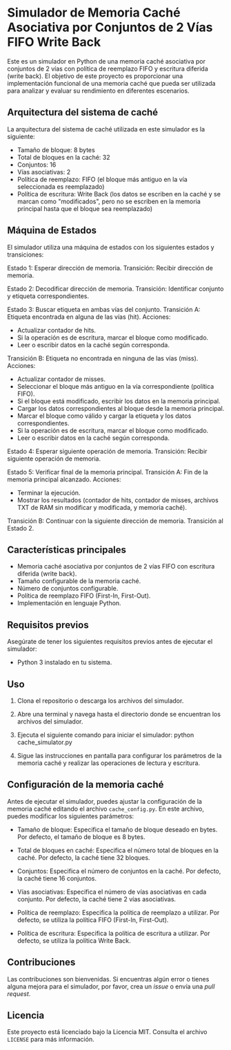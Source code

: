 # Simulador de Memoria Caché Asociativa por Conjuntos de 2 Vías FIFO Write Back

Este es un simulador en Python de una memoria caché asociativa por conjuntos de 2 vías con política de reemplazo FIFO y escritura diferida (write back). El objetivo de este proyecto es proporcionar una implementación funcional de una memoria caché que pueda ser utilizada para analizar y evaluar su rendimiento en diferentes escenarios.

## Arquitectura del sistema de caché

La arquitectura del sistema de caché utilizada en este simulador es la siguiente:

- Tamaño de bloque: 8 bytes
- Total de bloques en la caché: 32
- Conjuntos: 16
- Vías asociativas: 2
- Política de reemplazo: FIFO (el bloque más antiguo en la vía seleccionada es reemplazado)
- Política de escritura: Write Back (los datos se escriben en la caché y se marcan como "modificados", pero no se escriben en la memoria principal hasta que el bloque sea reemplazado)

## Máquina de Estados

El simulador utiliza una máquina de estados con los siguientes estados y transiciones:

Estado 1: Esperar dirección de memoria.
Transición: Recibir dirección de memoria.

Estado 2: Decodificar dirección de memoria.
Transición: Identificar conjunto y etiqueta correspondientes.

Estado 3: Buscar etiqueta en ambas vías del conjunto.
Transición A: Etiqueta encontrada en alguna de las vías (hit).
Acciones:

- Actualizar contador de hits.
- Si la operación es de escritura, marcar el bloque como modificado.
- Leer o escribir datos en la caché según corresponda.

Transición B: Etiqueta no encontrada en ninguna de las vías (miss).
Acciones:

- Actualizar contador de misses.
- Seleccionar el bloque más antiguo en la vía correspondiente (política FIFO).
- Si el bloque está modificado, escribir los datos en la memoria principal.
- Cargar los datos correspondientes al bloque desde la memoria principal.
- Marcar el bloque como válido y cargar la etiqueta y los datos correspondientes.
- Si la operación es de escritura, marcar el bloque como modificado.
- Leer o escribir datos en la caché según corresponda.

Estado 4: Esperar siguiente operación de memoria.
Transición: Recibir siguiente operación de memoria.

Estado 5: Verificar final de la memoria principal.
Transición A: Fin de la memoria principal alcanzado.
Acciones:
- Terminar la ejecución.
- Mostrar los resultados (contador de hits, contador de misses, archivos TXT de RAM sin modificar y modificada, y memoria caché).

Transición B: Continuar con la siguiente dirección de memoria.
Transición al Estado 2.

## Características principales

- Memoria caché asociativa por conjuntos de 2 vías FIFO con escritura diferida (write back).
- Tamaño configurable de la memoria caché.
- Número de conjuntos configurable.
- Política de reemplazo FIFO (First-In, First-Out).
- Implementación en lenguaje Python.

## Requisitos previos

Asegúrate de tener los siguientes requisitos previos antes de ejecutar el simulador:

- Python 3 instalado en tu sistema.

## Uso

1. Clona el repositorio o descarga los archivos del simulador.

2. Abre una terminal y navega hasta el directorio donde se encuentran los archivos del simulador.

3. Ejecuta el siguiente comando para iniciar el simulador: python cache_simulator.py

4. Sigue las instrucciones en pantalla para configurar los parámetros de la memoria caché y realizar las operaciones de lectura y escritura.

## Configuración de la memoria caché

Antes de ejecutar el simulador, puedes ajustar la configuración de la memoria caché editando el archivo `cache_config.py`. En este archivo, puedes modificar los siguientes parámetros:

- Tamaño de bloque: Especifica el tamaño de bloque deseado en bytes. Por defecto, el tamaño de bloque es 8 bytes.

- Total de bloques en caché: Especifica el número total de bloques en la caché. Por defecto, la caché tiene 32 bloques.

- Conjuntos: Especifica el número de conjuntos en la caché. Por defecto, la caché tiene 16 conjuntos.

- Vías asociativas: Especifica el número de vías asociativas en cada conjunto. Por defecto, la caché tiene 2 vías asociativas.

- Política de reemplazo: Especifica la política de reemplazo a utilizar. Por defecto, se utiliza la política FIFO (First-In, First-Out).

- Política de escritura: Especifica la política de escritura a utilizar. Por defecto, se utiliza la política Write Back.

## Contribuciones

Las contribuciones son bienvenidas. Si encuentras algún error o tienes alguna mejora para el simulador, por favor, crea un *issue* o envía una *pull request*.

## Licencia

Este proyecto está licenciado bajo la Licencia MIT. Consulta el archivo `LICENSE` para más información.



